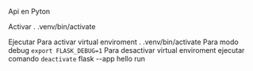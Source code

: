 Api en Pyton 

Activar . .venv/bin/activate

Ejecutar Para activar virtual enviroment . .venv/bin/activate Para modo debug `export FLASK_DEBUG=1` Para desactivar virtual enviroment ejecutar comando `deactivate` flask --app hello run
